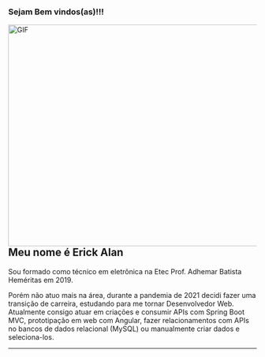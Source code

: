 <h3 padding= "24px"> Sejam Bem vindos(as)!!! </h3>

<img align="right" alt="GIF" src="https://imgur.com/XwcZU9t.gif" width="550" height="450" />

 ---
 <h2> Meu nome é Erick Alan </h2>

<p> Sou formado como técnico em eletrõnica na Etec Prof. Adhemar Batista Heméritas em 2019. </p>
<p> Porém não atuo mais na área, durante a pandemia de 2021 decidi fazer uma transição de carreira, estudando
para me tornar Desenvolvedor Web. Atualmente consigo atuar em criações e consumir APIs com Spring Boot MVC, 
prototipação em web com Angular, fazer relacionamentos com APIs no bancos de dados relacional (MySQL) ou
manualmente criar dados e seleciona-los. </p>

----









